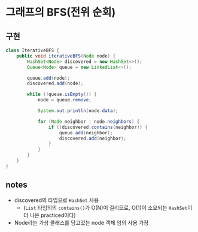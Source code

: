 # 그래프의 BFS(전위 순회)

## 구현

```java
class IterativeBFS {
    public void iterativeBFS(Node node) {
        HashSet<Node> discovered = new HashSet<>();
        Queue<Node> queue = new LinkedList<>();

        queue.add(node);
        discovered.add(node);

        while (!queue.isEmpty()) {
            node = queue.remove;

            System.out.println(node.data);

            for (Node neighbor : node.neighbors) {
                if (!discovered.contains(neighbor)) {
                    queue.add(neighbor);
                    discovered.add(neighbor);
                }
            }
        }
    }
}
```

## notes

- discovered의 타입으로 `HashSet` 사용
  - (`List` 타입의의 `contains()`가 O(N)이 걸리므로, O(1)이 소요되는 `HashSet`이 더 나은 practiced이다)
- Node라는 가상 클래스를 담고있는 node 객체 임의 사용 가정
